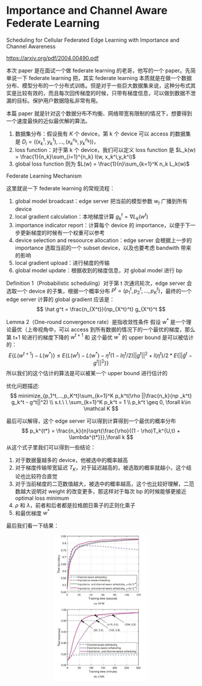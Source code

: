 # Importance and Channel Aware Federate Learning
Scheduling for Cellular Federated Edge
Learning with Importance and Channel
Awareness

https://arxiv.org/pdf/2004.00490.pdf

本次 paper 是在面试一个做 federate learning 的老哥，他写的一个 paper。先简单说一下 federate learning 把，其实 federate learning 本质就是在做一个数据分布、模型分布的一个分布式训练。但是对于一些巨大数据集来说，这种分布式其实是比较有效的，而且每次回传梯度的时候，只带有梯度信息，可以做到数据不泄漏的目标。保护用户数据隐私非常有用。

本篇 paper 就是针对这个数据分布不均衡、网络带宽有限制的情况下，想要得到一个速度最快的近似最优解的算法。

1. 数据集分布：假设我有 $K$ 个 device，第 k 个 device 可以 access 的数据集是 $D_i=((x_k^1, y_k^1), ..., (x_k^{n_k}, y_k^{n_k}))$，
2. loss function：对于第 k 个 device，我们可以定义 loss function 是 $L_k(w) = \frac{1}{n_k}\sum_{i=1}^{n_k} l(w, x_k^i,y_k^i)$
3. global loss function 则为 $L(w) = \frac{1}{n}\sum_{k=1}^K n_k L_k(w)$

Federate Learning Mechanism

这里就说一下 federate learning 的常规流程：
1. global model broadcast：edge server 把当前的模型参数 $w_t$ 广播到所有 device
2. local gradient calculation：本地梯度计算 $g_k^t=\nabla L_k(w^t)$
3. importance indicator report：计算每个 device 的 importance，以便于下一步更新梯度的时候有一个权重可以参考 
4. device selection and resoource allocation：edge server 会根据上一步的 importance 选取当前的一个 subset device，以及也要考虑 bandwith 带来的影响
5. local gradient upload：进行梯度的传输
6. global model update：根据收到的梯度信息，对 global model 进行 bp

Definition 1（Probabilistic scheduling）对于第 t 次通讯轮次，edge server 会选取一个 device 的子集，根据一个概率分布 $P^t = (p_1^t, p_2^t,...,p_K^t)$，最终的一个 edge server 计算的 global gradient 应该是：
$$
\hat g^t = \frac{n_{X^t}}{np_{X^t}^t} g_{X^t}^t
$$

Lemma 2（One-round convergence rate）是指收敛性条件 假设 $w^*$ 是一个理论最优（上帝视角中，可以 access 到所有数据的情况下的一个最优的梯度，那么第 t+1 轮进行的梯度下降的 $w^{t+1}$ 和 这个最优 $w^*$ 的 upper bound 是可以被估计的：
$$
E\{L(w^{t+1}) - L(w^*)\} \leq E\{L(w^t)-L(w^*) - \eta^t(1-l\eta^t/2)||g^t||^2+l(\eta^t)/2*E\{||\hat g^t - g^t||^2\}\}
$$
所以我们的这个估计的算法是可以被某一个 upper bound 进行估计的

优化问题描述:
$$
minimize_{p_1^t,...,p_K^t}\sum_{k=1}^K p_k^t(\rho ||\frac{n_k}{np   _k^t} g_k^t - g^t||^2) \\
s.t.\ \ \sum_{k=1}^K p_k^t = 1 \\
p_k^t \geq 0, \forall k\in \mathcal K
$$

最后可以解得，这个 edge server 可以得到计算得到一个最优的概率分布
$$
p_k^{t*} = \frac{n_k}{n}\sqrt{\frac{\rho}{(1 - \rho)T_k^{U,t} + \lambda^{t*}}},\forall k
$$
从这个式子里我们可以得到一些结论：
1. 对于数据量越多的 device，他被选中的概率越高
2. 对于梯度传输带宽延迟 $T_K$，对于延迟越高的，被选取的概率就越小，这个结论也比较符合直觉
3. 对于当前梯度的二范数值越大，被选中的概率越高，这个也比较好理解，二范数越大说明对 weight 的改变更多，那这样对于每次 bp 的时候能够更接近 optimal loss minimum
4. $\rho$ 和 $\lambda$，前者和后者都是拉格朗日乘子的正则化乘子
5. 和最优梯度 $w^*$

最后我们看一下结果：
<div align=center><img src="../Files/fl.jpg" width=50%></div>
